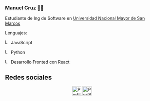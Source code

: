 ### Manuel Cruz 👨‍💻
<p>Estudiante de Ing de Software en <a href="https://unmsm.edu.pe/" target="_blank">Universidad Nacional Mayor de San Marcos</a></p>
<p display="flex" align-items="center">
  <bold>Lenguajes:</bold>
</p>
<p display="flex" align-items="center">
  <img src="https://www.vectorlogo.zone/logos/javascript/javascript-icon.svg" alt="Logo Python" height="15" width="15">
  JavaScript
</p>
<p display="flex" align-items="center">
  <img src="https://www.vectorlogo.zone/logos/python/python-icon.svg" alt="Logo Python" height="15" width="15">
  Python
</p>
<p display="flex" align-items="center">
  <img src="https://www.vectorlogo.zone/logos/reactjs/reactjs-icon.svg" alt="Logo React" height="15" width="15">
  Desarrollo Fronted con React
</p>
<h2>Redes sociales</h2>
<p align="center">
  <a href="https://www.linkedin.com/in/cruzmanuelar/" target="_blank">
     <img src="https://www.vectorlogo.zone/logos/linkedin/linkedin-icon.svg" alt="Perfil linkedin /cruzmanuelar" height="30" width="30">
  </a>
  <a href="https://www.instagram.com/codigo.python/" target="_blank">
     <img src="https://www.vectorlogo.zone/logos/instagram/instagram-icon.svg" alt="Perfil instagram /codigo.python" height="30" width="30">
  </a>
  
</p>
